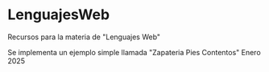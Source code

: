 # LenguajesWeb
Recursos para la materia de "Lenguajes Web"

Se implementa un ejemplo simple llamada "Zapateria Pies Contentos"
Enero 2025
